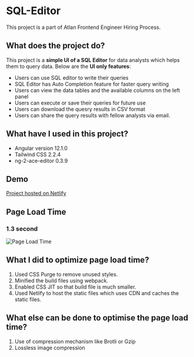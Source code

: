 # SQL-Editor

This project is a part of Atlan Frontend Engineer Hiring Process.


## What does the project do?
This project is a **simple UI of a SQL Editor** for data analysts which helps them to query data. Below are the **UI only features**:
 - Users can use SQL editor to write their queries
 - SQL Editor has Auto Completion feature for faster query writing
 - Users can view the data tables and the available columns on the left panel
 - Users can execute or save their queries for future use
 - Users can download the quesry results in CSV format
 - Users can share the query results with fellow analysts via email.


## What have I used in this project?
- Angular version 12.1.0
- Tailwind CSS 2.2.4
- ng-2-ace-editor 0.3.9

## Demo
[Project hosted on Netlify](https://happy-jennings-37ebca.netlify.app/)

## Page Load Time
###  1.3 second

![Page Load Time](https://i.ibb.co/t89csbP/Screenshot-2021-07-07-at-5-11-36-PM.png)

## What I did to optimize page load time?
1. Used CSS Purge to remove unused styles.
2. Minified the build files using webpack.
3. Enabled CSS JIT so that build file is much smaller.
4. Used Netlify to host the static files which uses CDN and caches the static files.

## What else can be done to optimise the page load time?
1. Use of compression mechanism like Brotli or Gzip
2. Lossless image compression
